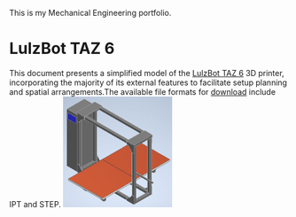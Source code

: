 This is my Mechanical Engineering portfolio.

<h1>LulzBot TAZ 6</h1>
This document presents a simplified model of the <a href="https://ohai.lulzbot.com/group/taz-6/">LulzBot TAZ 6</a> 3D printer, incorporating the majority of its external features to facilitate setup planning and spatial arrangements.The available file formats for <a href="https://github.com/cmotvetinari/mechanical-engineering/tree/main/LulzBot%20TAZ%206">download</a> include IPT and STEP.
<img src="LulzBot TAZ 6/LulzBot TAZ 6.png" height=200>
